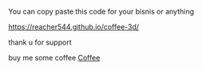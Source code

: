
You can copy paste this code for your bisnis or anything

https://reacher544.github.io/coffee-3d/ 

thank u for support

buy me some coffee <a href="https://www.buymeacoffee.com/Reach3r">Coffee</a>

